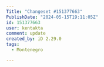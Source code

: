 ```yaml
---
Title: "Changeset #151377663"
PublishDate: "2024-05-15T19:11:05Z"
id: 151377663
user: kentakta
comment: update
created_by: iD 2.29.0
tags:
  - Montenegro

---
```

